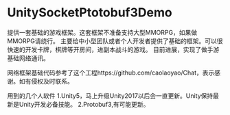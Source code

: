 # UnitySocketPtotobuf3Demo
提供一套基础的游戏框架。这套框架不准备支持大型MMORPG，如果做MMORPG请绕行。
主要给中小型团队或者个人开发者提供了基础的框架。可以很快速的开发卡牌，棋牌等开房间，进副本战斗的游戏。
目前进展，实现了做手游基础网络通讯。

网络框架基础代码参考了这个工程https://github.com/caolaoyao/Chat，表示感谢。如有侵权及时联系。

用到的几个人软件
1.Unity5，马上升级Unity2017以后会一直更新。Unity保持最新是Unity开发必备技能。
2.Protobuf3,有可能更新。
